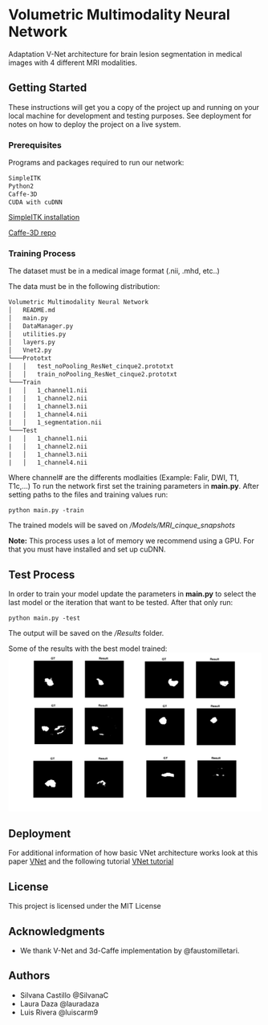 # Volumetric Multimodality Neural Network
 
Adaptation V-Net architecture for brain lesion segmentation in medical images with 4 different MRI modalities.
 
## Getting Started
 
These instructions will get you a copy of the project up and running on your local machine for development and testing purposes. See deployment for notes on how to deploy the project on a live system.
 
### Prerequisites
 
Programs and packages required to run our network:
 
```
SimpleITK 
Python2
Caffe-3D
CUDA with cuDNN
```
[SimpleITK installation](https://itk.org/Wiki/SimpleITK/GettingStarted#Build_It_Yourself) 

[Caffe-3D repo](https://github.com/faustomilletari/3D-Caffe)
 
### Training Process
 
The dataset must be in a medical image format (.nii, .mhd, etc..)
 
The data must be in the following distribution:
 
 
```
Volumetric Multimodality Neural Network
│   README.md
│   main.py  
│   DataManager.py  
│   utilities.py  
│   layers.py
│   Vnet2.py    
└───Prototxt
│   │   test_noPooling_ResNet_cinque2.prototxt
│   │   train_noPooling_ResNet_cinque2.prototxt
└───Train
|   │   1_channel1.nii
|   │   1_channel2.nii
|   │   1_channel3.nii
|   │   1_channel4.nii
|   │   1_segmentation.nii
└───Test
|   │   1_channel1.nii
|   │   1_channel2.nii
|   │   1_channel3.nii
|   │   1_channel4.nii
```
 
Where channel# are the differents modlaities (Example: Falir, DWI, T1, T1c,...)
To run the network first set the training parameters in **main.py**. After setting paths to the files and training values run:
```
python main.py -train
```
The trained models will be saved on */Models/MRI_cinque_snapshots*

**Note:** This process uses a lot of memory we recommend using a GPU. For that you must have installed and set up cuDNN.
## Test Process
 
In order to train your model update the parameters in **main.py** to select the last model or the iteration that want to be tested. After that only run:
```
python main.py -test
```
The output will be saved on the */Results* folder.

Some of the results with the best model trained:
![](/Results.png) 
## Deployment
 
For additional information of how basic VNet architecture works look at this paper [VNet](https://arxiv.org/pdf/1606.04797v1.pdf) and the following tutorial [VNet tutorial](https://sagarhukkire.github.io/Vnet-Cafffe_Guide/)
 
 
## License
 
This project is licensed under the MIT License 
 
## Acknowledgments
 
* We thank V-Net and 3d-Caffe implementation by @faustomilletari. 
 
## Authors
* Silvana Castillo @SilvanaC
* Laura Daza @lauradaza
* Luis Rivera @luiscarm9
 
 
